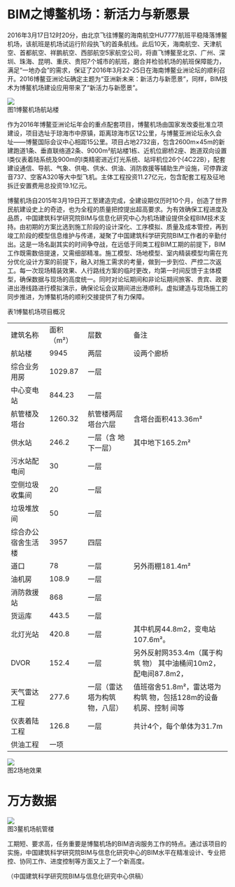 # BIM之博鳌机场：新活力与新愿景

2016年3月17日12时20分，由北京飞往博鳌的海南航空HU7777航班平稳降落博鳌机场，该航班是机场试运行阶段执飞的首条航线。此后10天，海南航空、天津航空、首都航空、祥鹏航空、西部航空5家航空公司，将直飞博鳌至北京、广州、深圳、珠海、昆明、重庆、贵阳7个城市的航班，磨合并检验机场的航班保障能力，满足“一地办会”的需求，保证了2016年3月22-25日在海南博鳌业洲论坛的顺利召开。2016博鳌亚洲论坛确定主题为“亚洲新未来：新活力与新愿景”，同样，BIM技术为博鳌机场建设应用带来了“新活力与新愿景”。

![](images/ff1ae073da69275004bd987d706d37e667888daaeab6705d3479426d843a908f.jpg)  
图1博鳌机场航站楼

作为2016年博鳌亚洲论坛年会的重点配套项目，博鳌机场由国家发改委批准立项建设，项目选址于琼海市中原镇，距离琼海市区12公里，与博鳌亚洲论坛永久会址——博鳌国际会议中心相距15公里。项目占地2732亩，包含2600m×45m的新建跑道1条、垂直联络道2条、9000m²航站楼1栋、近机位廊桥2座、跑道双向设置I类仪表着陆系统及900m的I类精密进近灯光系统、站坪机位26个(4C22B），配套建设通信、导航、气象、供电、供水、供油、消防救援等辅助生产设施，可停靠波音737、空客A320等大中型飞机。主体工程投资11.27亿元，包含配套工程及征地拆迁安置费用总投资19.1亿元。

博鳌机场自2015年3月19日开工至建造完成，全建设期仅历时10个月，创造了世界民航建设史上的奇迹，也为全程的质量把控提出超高要求。为有效确保工程进度及品质，中国建筑科学研究院BIM与信息化研究中心为机场建设提供全程BIM技术支持。由初期的方案比选到施工阶段的设计深化、工序模拟、质量及成本管控，再到竣工阶段的模型信息维护与传递，凝聚了中国建筑科学研究院BIM工作者的辛勤付出。这是一场名副其实的时间争夺战，在远低于同类工程BIM工期的前提下，BIM工作既需数倍提速，又需细部精准。施工模型、场地模型、室内精装模型均需在充分优化设计方案的前提下，融入对施工需求的考量，做到一步到位、严控二次返工。每一次现场精装效果、人行路线方案的临时更改，均第一时间反馈于主体模型，确保数据与现场的高度统一。同时对论坛期间和非论坛期间旅客、贵宾、政要进出港线路进行模拟演示，确保论坛会议期间进出港顺利。虚拟建造与现场施工的同步推进，为博螯机场的顺利交接提供了有力保障。

表1博螯机场项目概况  

<html><body><table><tr><td>建筑名称</td><td>面积（m²）</td><td>层数</td><td>备注</td></tr><tr><td>航站楼</td><td>9945</td><td>两层</td><td>设两个廊桥</td></tr><tr><td>综合业务用房</td><td>1029.87</td><td>一层</td><td></td></tr><tr><td>中心变电站</td><td>844.23</td><td>一层</td><td></td></tr><tr><td>航管楼及塔台</td><td>1260.32</td><td>航管楼两层 塔台六层</td><td>含塔台面积413.36m²</td></tr><tr><td>供水站</td><td>246.2</td><td>一层（含 地下一层）</td><td>其中地下165.2m²</td></tr><tr><td>污水站配电间</td><td>30</td><td>一层</td><td></td></tr><tr><td>空侧垃圾收集间</td><td>20</td><td>一层</td><td></td></tr><tr><td>垃圾堆放间</td><td>50</td><td>一层</td><td></td></tr><tr><td>综合办公宿舍生活楼</td><td>3957</td><td>四层</td><td></td></tr><tr><td>道口</td><td>78</td><td>一层</td><td>另外雨棚181.4m²</td></tr><tr><td>油机房</td><td>108.9</td><td>一层</td><td></td></tr><tr><td>消防救援站</td><td>868</td><td>一层</td><td></td></tr><tr><td>货运库</td><td>443.5</td><td>一层</td><td></td></tr><tr><td>北灯光站</td><td>420.8</td><td>一层</td><td>其中机房44.8m2，变电站107.6m²。</td></tr><tr><td>DVOR</td><td>152.4</td><td>一层</td><td>另外反射网353.4m（属于构筑 物） 其中油桶间10m2，配电间87.8m2，</td></tr><tr><td>天气雷达工程</td><td>277.6</td><td>一层（雷达 塔为构筑 物，八层）</td><td>值班宿舍51.8m²，雷达塔为构筑 物，包括128m的设备机房、控制 间等</td></tr><tr><td>仪表着陆工程</td><td>126.8</td><td>一层</td><td>共计4个，每个单体为31.7m</td></tr><tr><td>供油工程</td><td>一项</td><td></td><td></td></tr></table></body></html>

![](images/77bcf4b2e1e19b3a4b4188d9eb7f4ef557a04c49092838101b6a077e7fbe31f0.jpg)  
图2场地效果

# 万方数据

![](images/c98e11f93c176621f7447dd13f63574a69422cf618222bf3e4ac00253a7db89b.jpg)  
图3鳌机场航管楼

工期短、要求高，任务重要是博螯机场的BIM咨询服务工作的特点。通过该项目的实施，中国建筑科学研究院BIM与信息化研究中心的BIM水平在精准设计、专业把控、协同工作、进度控制等方面又上了一个新高度。

（中国建筑科学研究院BIM与信息化研究中心供稿）